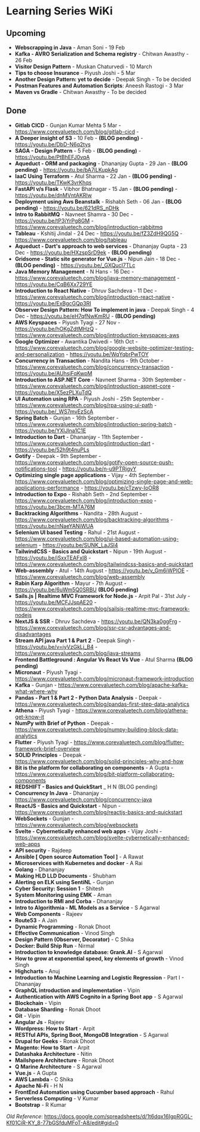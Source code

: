 
# Learning Series WiKi


## Upcoming
- **Webscrapping in Java** - Aman Soni - 19 Feb
- **Kafka - AVRO Serialization and Schema registry** - Chitwan Awasthy - 26 Feb
- **Visitor Design Pattern** - Muskan Chaturvedi - 10 March
- **Tips to choose Insurance** - Piyush Joshi - 5 Mar
- **Another Design Pattern: yet to decide** - Deepak Singh - To be decided
- **Postman Features and Automation Scripts**: Aneesh Rastogi - 3 Mar
- **Maven vs Gradle** - Chitwan Awasthy - To be decided



## Done
- **Gitlab CICD** - Gunjan Kumar Mehta 5 Mar - https://www.corevaluetech.com/blog/gitlab-cicd - 
- **A Deeper insight of S3** - 10 Feb - **(BLOG pending)** - https://youtu.be/DbD-N6q2tys
- **SAGA - Design Pattern** - 5 Feb - **(BLOG pending)** - https://youtu.be/PtBhEFJ0vqA
- **Aqueduct - ORM and packaging** - Dhananjay Gupta - 29 Jan - **(BLOG pending)** - https://youtu.be/bA7iLKupkAg
- **IaaC Using Terraform** - Atul Sharma - 22 Jan - **(BLOG pending)** - https://youtu.be/TKwK3vrKhqs
- **FastAPI v/s Flask** - Vibhor Bhatnagar - 15 Jan - **(BLOG pending)** - https://youtu.be/dnMVntAKRlw
- **Deployment using Aws Beanstalk** - Rishabh Seth - 06 Jan - **(BLOG pending)** - https://youtu.be/621dRS_nDHk
- **Intro to RabbitMQ** - Navneet Shamra - 30 Dec - https://youtu.be/tP3jYrPg8GM - https://www.corevaluetech.com/blog/introduction-rabbitmq
- **Tableau** - Kshitij Jindal - 24 Dec - https://youtu.be/fZ3ZdH9QG5Q - https://www.corevaluetech.com/blog/tableau
- **Aqueduct - Dart's approach to web services** - Dhananjay Gupta - 23 Dec - https://youtu.be/HXzspSrD9ek - **(BLOG pending)**
- **Gridsome - Static site generator for Vue.js** - Nipun Jain - 18 Dec - **(BLOG pending)** - https://youtu.be/_GXQucI7TLc
- **Java Memory Management** - N Hans - 16 Dec - https://www.corevaluetech.com/blog/java-memory-management - https://youtu.be/CqB6Xx729YE
- **Introduction to React Native** - Dhruv Sachdeva - 11 Dec - https://www.corevaluetech.com/blog/introduction-react-native - https://youtu.be/ExBgcGQp3RI
- **Observer Design Pattern: How To implement in java** - Deepak Singh - 4 Dec - https://youtu.be/eH7qfNwKmRU - **(BLOG pending)**
- **AWS Keyspaces** - Piyush Tyagi - 27 Nov - https://youtu.be/hOKgZdtMHzQ - https://www.corevaluetech.com/blog/introduction-keyspaces-aws
- **Google Optimizer** - Awantika Dwivedi - 16th Oct - https://www.corevaluetech.com/blog/google-website-optimizer-testing-and-personalization - https://youtu.be/WqYqbrPwTOY
- **Concurrency in Transaction** - Nandita Hans - 9th October - https://www.corevaluetech.com/blog/concurrency-transaction - https://youtu.be/AUhsjFqKwpM
- **Introduction to ASP.NET Core** - Navneet Sharma - 30th September - https://www.corevaluetech.com/blog/introduction-aspnet-core - https://youtu.be/X5ezPLXuTdQ
- **UI Automation using RPA** - Piyush Joshi - 25th September - https://www.corevaluetech.com/blog/rpa-using-ui-path - https://youtu.be/_WS7mvEzScA
- **Spring Batch** - Gunjan - 16th September - https://www.corevaluetech.com/blog/introduction-spring-batch - https://youtu.be/YXlJlna1C1E
- **Introduction to Dart** - Dhananjay - 11th September - https://www.corevaluetech.com/blog/introduction-dart - https://youtu.be/52h9t4nuPLs
- **Gotify** - Deepak - 9th September - https://www.corevaluetech.com/blog/gotify-open-source-push-notifications-tool - https://youtu.be/n-u9PTRjgyY
- **Optimizing single page applications** - Vijay - 4th September - https://www.corevaluetech.com/blog/optimizing-single-page-and-web-applications-performance - https://youtu.be/cTzwy-IoOR8
- **Introduction to Expo** - Rishabh Seth - 2nd September - https://www.corevaluetech.com/blog/introduction-expo - https://youtu.be/3bcm-MTA76M
- **Backtracking Algorithms** - Nandita - 28th August - https://www.corevaluetech.com/blog/backtracking-algorithms - https://youtu.be/nNaeYANiWUA
- **Selenium UI based Testing** - Rahul - 21st August - https://www.corevaluetech.com/blog/ui-based-automation-using-selenium - https://youtu.be/SUNK_LaJSl4
- **TailwindCSS - Basics and Quickstart** - Nipun - 19th August - https://youtu.be/jSxxTEAFxI8 - https://www.corevaluetech.com/blog/tailwindcss-basics-and-quickstart
- **Web-assembly** - Atul - 14th August - https://youtu.be/v_Gm6iWPIOE - https://www.corevaluetech.com/blog/web-assembly
- **Rabin Karp Algorithm** - Mayur - 7th August - https://youtu.be/6uWm5Q0SRBU **(BLOG pending)**
- **Sails.js | Realtime MVC Framework for Node.js** - Arpit Pal - 31st July - https://youtu.be/MCFJJspAE20 - https://www.corevaluetech.com/blog/sailsjs-realtime-mvc-framework-nodejs
- **NextJS & SSR** - Dhruv Sachdeva - https://youtu.be/QN3ka0ggFrg - https://www.corevaluetech.com/blog/ssr-csr-advantages-and-disadvantages
- **Stream API java Part 1 & Part 2** - Deepak Singh - https://youtu.be/v=iyVzGkLj_B4 - https://www.corevaluetech.com/blog/java-streams
- **Frontend Battleground : Angular Vs React Vs Vue** - Atul Sharma **(BLOG pending)**
- **Micronaut** - Piyush Tyagi - https://www.corevaluetech.com/blog/micronaut-framework-introduction
- **Kafka** - Gunjan - https://www.corevaluetech.com/blog/apache-kafka-what-where-why
- **Pandas - Part 1 & Part 2 - Python Data Analysis** - Deepak - https://www.corevaluetech.com/blog/pandas-first-step-data-analytics
- **Athena** - Piyush Tyagi - https://www.corevaluetech.com/blog/athena-get-know-it
- **NumPy with Brief of Python** - Deepak - https://www.corevaluetech.com/blog/numpy-building-block-data-analytics
- **Flutter** - Piyush Tyagi - https://www.corevaluetech.com/blog/flutter-framework-brief-overview
- **SOLID Principles** - Deepak - https://www.corevaluetech.com/blog/solid-principles-why-and-how
- **Bit is the platform for collaborating on components** - A Gupta - https://www.corevaluetech.com/blog/bit-platform-collaborating-components
- **REDSHIFT - Basics and QuickStart** _ H N (BLOG pending)
- **Concurrency In Java** - Dhananjay - https://www.corevaluetech.com/blog/concurrency-java
- **ReactJS - Basics and Quickstart** - Nipun - https://www.corevaluetech.com/blog/reactjs-basics-and-quickstart
- **WebSockets** - Gunjan - https://www.corevaluetech.com/blog/websockets
- **Svelte - Cybernetically enhanced web apps** - Vijay Joshi - https://www.corevaluetech.com/blog/svelte-cybernetically-enhanced-web-apps
- **API security** - Rajdeep
- **Ansible [ Open source Automation Tool ]** - A Rawat
- **Microservices with Kubernetes and docker** - A Rai 
- **Golang** - Dhananjay
- **Making HLD LLD Documents** - Shubham
- **Alerting on ELK using SentiNL** - Gunjan
- **Cyber Security: Session 1** - Shitesh
- **System Monitoring using EMK** - Aman
- **Introduction to RMI and Corba** - Dhananjay
- **Intro to Algorithmia - ML Models as a Service** - S Agarwal
- **Web Components** - Rajeev
- **Route53** - A Jain
- **Dynamic Programming** - Ronak Dhoot
- **Effective Communication** - Vinod Singh 
- **Design Pattern (Observer, Decorator)** - C Shika
- **Docker: Build Ship Run** - Nirmal
- **Introduction to knowledge database: Grank.AI** - S Agarwal
- **How to grow at exponential speed, key elements of growth** - Vinod Singh
- **Highcharts** - Anuj
- **Introduction to Machine Learning and Logistic Regression** - Part I - Dhananjay
- **GraphQL introduction and implementation** - Vipin
- **Authentication with AWS Cognito in a Spring Boot app** - S Agarwal
- **Blockchain** - Vipin
- **Database Sharding** - Ronak Dhoot
- **Git** - Vipin
- **Angular Js** - Rajeev
- **Wordpress: How to Start** - Arpit
- **RESTful APIs, Spring Boot, MongoDB Integration** - S Agarwal
- **Drupal for Geeks** - Ronak Dhoot
- **Magento: How to Start** - Arpit
- **Datashaka Architecture** - Nitin
- **Mailshpere Architecture** - Ronak Dhoot
- **Q Marine Architecture** - S Agarwal
- **Vue.js** - A Gupta
- **AWS Lambda** - C Shika
- **Apache Ni-Fi** - H N
- **FrontEnd Automation using Cucumber based approach** - Rahul
- **Serverless Computing** - V Kumar
- **Bootstrap** - R Kumar
 
 
*Old Reference*: https://docs.google.com/spreadsheets/d/1t6dqx16IgpRGGL-Kf01CiR-KY_8-77bGSfduMFoT-A8/edit#gid=0
